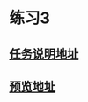 # 练习3
## [任务说明地址](http://ife.baidu.com/2016/task/detail?taskId=4)
## [预览地址](http://colorlight.f3322.net:690/pratice4/index.html)


